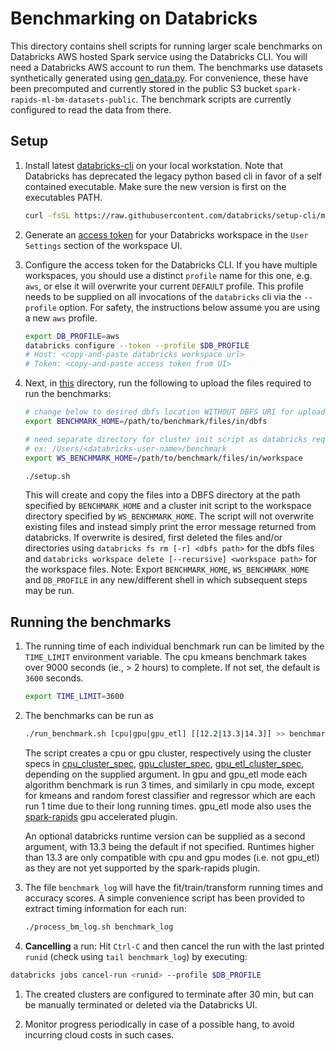 # Benchmarking on Databricks

This directory contains shell scripts for running larger scale benchmarks on Databricks AWS hosted Spark service using the Databricks CLI.  You will need a Databricks AWS account to run them.  The benchmarks use datasets synthetically generated using [gen_data.py](../gen_data.py).  For convenience, these have been precomputed and currently stored in the public S3 bucket `spark-rapids-ml-bm-datasets-public`.  The benchmark scripts are currently configured to read the data from there.

## Setup

1. Install latest [databricks-cli](https://docs.databricks.com/dev-tools/cli/index.html) on your local workstation.   Note that Databricks has deprecated the legacy python based cli in favor of a self contained executable.  Make sure the new version is first on the executables PATH.
    ```bash
    curl -fsSL https://raw.githubusercontent.com/databricks/setup-cli/main/install.sh | sh
    ```

2. Generate an [access token](https://docs.databricks.com/dev-tools/api/latest/authentication.html) for your Databricks workspace in the `User Settings` section of the workspace UI.

3. Configure the access token for the Databricks CLI.  If you have multiple workspaces, you should use a distinct `profile` name for this one, e.g. `aws`, or else it will overwrite your current `DEFAULT` profile.  This profile needs to be supplied on all invocations of the `databricks` cli via the `--profile` option.  For safety, the instructions below assume you are using a new `aws` profile.
    ```bash
    export DB_PROFILE=aws
    databricks configure --token --profile $DB_PROFILE
    # Host: <copy-and-paste databricks workspace url>
    # Token: <copy-and-paste access token from UI>
    ```
4. Next, in [this](./) directory, run the following to upload the files required to run the benchmarks:
    ```bash
    # change below to desired dbfs location WITHOUT DBFS URI for uploading benchmarking related files
    export BENCHMARK_HOME=/path/to/benchmark/files/in/dbfs

    # need separate directory for cluster init script as databricks requires these to be stored in the workspace and not dbfs
    # ex: /Users/<databricks-user-name>/benchmark
    export WS_BENCHMARK_HOME=/path/to/benchmark/files/in/workspace

    ./setup.sh
    ```
    This will create and copy the files into a DBFS directory at the path specified by `BENCHMARK_HOME` and a cluster init script to the workspace directory specified by `WS_BENCHMARK_HOME`.   The script will not overwrite existing files and instead simply print the error message returned from databricks.  If overwrite is desired, first deleted the files and/or directories using `databricks fs rm [-r] <dbfs path>` for the dbfs files and `databricks workspace delete [--recursive] <workspace path>` for the workspace files.
    Note: Export `BENCHMARK_HOME`, `WS_BENCHMARK_HOME` and `DB_PROFILE` in any new/different shell in which subsequent steps may be run.

## Running the benchmarks

1. The running time of each individual benchmark run can be limited by the `TIME_LIMIT` environment variable.  The cpu kmeans benchmark takes over 9000 seconds (ie., > 2 hours) to complete.  If not set, the default is `3600` seconds.
    ```bash
    export TIME_LIMIT=3600
    ```

2. The benchmarks can be run as
    ```bash
    ./run_benchmark.sh [cpu|gpu|gpu_etl] [[12.2|13.3|14.3]] >> benchmark_log
    ```

    The script creates a cpu or gpu cluster, respectively using the cluster specs in [cpu_cluster_spec](./cpu_cluster_spec.sh), [gpu_cluster_spec](./gpu_cluster_spec.sh), [gpu_etl_cluster_spec](./gpu_etl_cluster_spec.sh), depending on the supplied argument.  In gpu and gpu_etl mode each algorithm benchmark is run 3 times, and similarly in cpu mode, except for kmeans and random forest classifier and regressor which are each run 1 time due to their long running times.  gpu_etl mode also uses the [spark-rapids](https://github.com/NVIDIA/spark-rapids) gpu accelerated plugin.

    An optional databricks runtime version can be supplied as a second argument, with 13.3 being the default if not specified.   Runtimes higher than 13.3 are only compatible with cpu and gpu modes (i.e. not gpu_etl) as they are not yet supported by the spark-rapids plugin.  

3. The file `benchmark_log` will have the fit/train/transform running times and accuracy scores.  A simple convenience script has been provided to extract timing information for each run:
    ```bash
    ./process_bm_log.sh benchmark_log
    ```

4. **Cancelling** a run:  Hit `Ctrl-C` and then cancel the run with the last printed `runid` (check using `tail benchmark_log`) by executing:
  ```bash
  databricks jobs cancel-run <runid> --profile $DB_PROFILE
  ```

1. The created clusters are configured to terminate after 30 min, but can be manually terminated or deleted via the Databricks UI.

2. Monitor progress periodically in case of a possible hang, to avoid incurring cloud costs in such cases.
